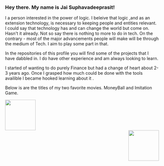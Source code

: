 ### Hey there. My name is Jai Suphavadeeprasit!

I a person interested in the power of logic. 
I beleive that logic ,and as an extension technology,
is necessary to keeping people and entities relevant. 
I could say that technology has and can change the world but
come on. Hasn't it already. Not so say there is nothing to more
to do in tech. On the contrary - most of the major advancements
people will make will be through the medium of Tech. I aim to play
some part in that.

In the repositories of this profile you will find some of the projects 
that I have dabbled in. I do have other experience and am always looking to learn.

I started of wanting to do purely Finance but had a change of heart about 2-3 years ago.
Once I grasped how much could be done with the tools availible I became hooked learning about it . 

Below is are the titles of my two favorite movies. MoneyBall and Imitation Game.
<div id="header" align="left">
  <img src="https://theacademyroad.com/wp-content/uploads/2015/01/The-Intimidation-Game-2-638x900.jpg"
       width="100"
       height="100"  />
</div>

<div id="header" align="right">
  <img src="https://miro.medium.com/max/880/1*RmFOEGRNw5oq6U5Ahy9bRw.jpeg"
       width="100"
       height="100"  />
 </div>
